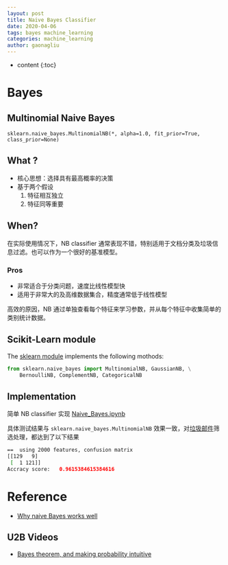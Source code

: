 ```yaml
---
layout: post
title: Naive Bayes Classifier
date: 2020-04-06
tags: bayes machine_learning
categories: machine_learning
author: gaonagliu
---
```

* content
{:toc}


# Bayes
## Multinomial Naive Bayes 



`sklearn.naive_bayes.MultinomialNB(*, alpha=1.0, fit_prior=True, class_prior=None)`

## What ?

* 核心思想：选择具有最高概率的决策
* 基于两个假设
    1. 特征相互独立
    2. 特征同等重要 

## When? 
在实际使用情况下，NB classifier 通常表现不错，特别适用于文档分类及垃圾信息过滤。也可以作为一个很好的基准模型。 

### Pros
* 非常适合于分类问题，速度比线性模型快
* 适用于非常大的及高维数据集合，精度通常低于线性模型

高效的原因，NB 通过单独查看每个特征来学习参数，并从每个特征中收集简单的类别统计数据。

## Scikit-Learn module
The [sklearn module](https://scikit-learn.org/stable/modules/naive_bayes.html#naive-bayes) implements the following mothods:

```python
from sklearn.naive_bayes import MultinomialNB, GaussianNB, \
    BernoulliNB, ComplementNB, CategoricalNB
```

## Implementation
简单 NB classifier 实现 [Naive_Bayes.ipynb](https://github.com/gaonagliu/gaonagliu.github.io/blob/master/ipynb/NaiveBayes.ipynb)

具体测试结果与 `sklearn.naive_bayes.MultinomialNB` 效果一致，对[垃圾邮件](https://www.dropbox.com/s/yjiplngoa430rid)筛选处理，都达到了以下结果

```bash
==  using 2000 features, confusion matrix
[[129   9]
 [  1 121]]
Accracy score:   0.9615384615384616
```

# Reference 
* [Why naive Bayes works well](https://www.cs.unb.ca/~hzhang/publications/FLAIRS04ZhangH.pdf)

## U2B Videos

* [Bayes theorem, and making probability intuitive](https://www.youtube.com/watch?v=HZGCoVF3YvM)
